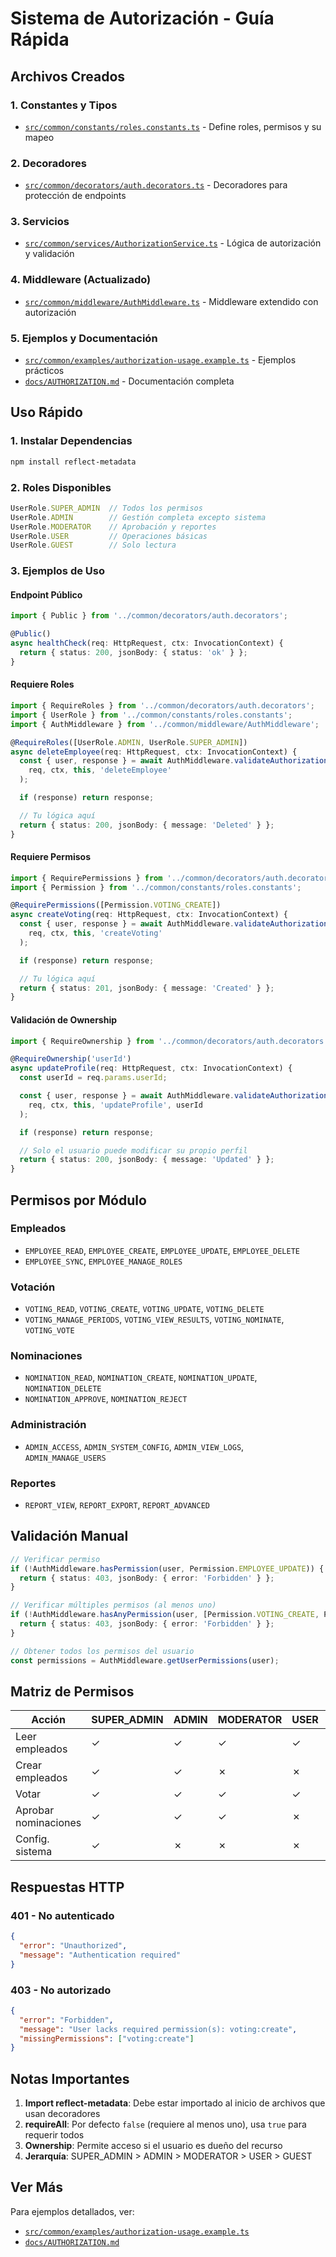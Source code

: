 # Sistema de Autorización - Guía Rápida

## Archivos Creados

### 1. Constantes y Tipos
- [`src/common/constants/roles.constants.ts`](src/common/constants/roles.constants.ts) - Define roles, permisos y su mapeo

### 2. Decoradores
- [`src/common/decorators/auth.decorators.ts`](src/common/decorators/auth.decorators.ts) - Decoradores para protección de endpoints

### 3. Servicios
- [`src/common/services/AuthorizationService.ts`](src/common/services/AuthorizationService.ts) - Lógica de autorización y validación

### 4. Middleware (Actualizado)
- [`src/common/middleware/AuthMiddleware.ts`](src/common/middleware/AuthMiddleware.ts) - Middleware extendido con autorización

### 5. Ejemplos y Documentación
- [`src/common/examples/authorization-usage.example.ts`](src/common/examples/authorization-usage.example.ts) - Ejemplos prácticos
- [`docs/AUTHORIZATION.md`](docs/AUTHORIZATION.md) - Documentación completa

## Uso Rápido

### 1. Instalar Dependencias
```bash
npm install reflect-metadata
```

### 2. Roles Disponibles
```typescript
UserRole.SUPER_ADMIN  // Todos los permisos
UserRole.ADMIN        // Gestión completa excepto sistema
UserRole.MODERATOR    // Aprobación y reportes
UserRole.USER         // Operaciones básicas
UserRole.GUEST        // Solo lectura
```

### 3. Ejemplos de Uso

#### Endpoint Público
```typescript
import { Public } from '../common/decorators/auth.decorators';

@Public()
async healthCheck(req: HttpRequest, ctx: InvocationContext) {
  return { status: 200, jsonBody: { status: 'ok' } };
}
```

#### Requiere Roles
```typescript
import { RequireRoles } from '../common/decorators/auth.decorators';
import { UserRole } from '../common/constants/roles.constants';
import { AuthMiddleware } from '../common/middleware/AuthMiddleware';

@RequireRoles([UserRole.ADMIN, UserRole.SUPER_ADMIN])
async deleteEmployee(req: HttpRequest, ctx: InvocationContext) {
  const { user, response } = await AuthMiddleware.validateAuthorization(
    req, ctx, this, 'deleteEmployee'
  );

  if (response) return response;

  // Tu lógica aquí
  return { status: 200, jsonBody: { message: 'Deleted' } };
}
```

#### Requiere Permisos
```typescript
import { RequirePermissions } from '../common/decorators/auth.decorators';
import { Permission } from '../common/constants/roles.constants';

@RequirePermissions([Permission.VOTING_CREATE])
async createVoting(req: HttpRequest, ctx: InvocationContext) {
  const { user, response } = await AuthMiddleware.validateAuthorization(
    req, ctx, this, 'createVoting'
  );

  if (response) return response;

  // Tu lógica aquí
  return { status: 201, jsonBody: { message: 'Created' } };
}
```

#### Validación de Ownership
```typescript
import { RequireOwnership } from '../common/decorators/auth.decorators';

@RequireOwnership('userId')
async updateProfile(req: HttpRequest, ctx: InvocationContext) {
  const userId = req.params.userId;

  const { user, response } = await AuthMiddleware.validateAuthorization(
    req, ctx, this, 'updateProfile', userId
  );

  if (response) return response;

  // Solo el usuario puede modificar su propio perfil
  return { status: 200, jsonBody: { message: 'Updated' } };
}
```

## Permisos por Módulo

### Empleados
- `EMPLOYEE_READ`, `EMPLOYEE_CREATE`, `EMPLOYEE_UPDATE`, `EMPLOYEE_DELETE`
- `EMPLOYEE_SYNC`, `EMPLOYEE_MANAGE_ROLES`

### Votación
- `VOTING_READ`, `VOTING_CREATE`, `VOTING_UPDATE`, `VOTING_DELETE`
- `VOTING_MANAGE_PERIODS`, `VOTING_VIEW_RESULTS`, `VOTING_NOMINATE`, `VOTING_VOTE`

### Nominaciones
- `NOMINATION_READ`, `NOMINATION_CREATE`, `NOMINATION_UPDATE`, `NOMINATION_DELETE`
- `NOMINATION_APPROVE`, `NOMINATION_REJECT`

### Administración
- `ADMIN_ACCESS`, `ADMIN_SYSTEM_CONFIG`, `ADMIN_VIEW_LOGS`, `ADMIN_MANAGE_USERS`

### Reportes
- `REPORT_VIEW`, `REPORT_EXPORT`, `REPORT_ADVANCED`

## Validación Manual

```typescript
// Verificar permiso
if (!AuthMiddleware.hasPermission(user, Permission.EMPLOYEE_UPDATE)) {
  return { status: 403, jsonBody: { error: 'Forbidden' } };
}

// Verificar múltiples permisos (al menos uno)
if (!AuthMiddleware.hasAnyPermission(user, [Permission.VOTING_CREATE, Permission.VOTING_UPDATE])) {
  return { status: 403, jsonBody: { error: 'Forbidden' } };
}

// Obtener todos los permisos del usuario
const permissions = AuthMiddleware.getUserPermissions(user);
```

## Matriz de Permisos

| Acción | SUPER_ADMIN | ADMIN | MODERATOR | USER | GUEST |
|--------|-------------|-------|-----------|------|-------|
| Leer empleados | ✓ | ✓ | ✓ | ✓ | ✓ |
| Crear empleados | ✓ | ✓ | ✗ | ✗ | ✗ |
| Votar | ✓ | ✓ | ✓ | ✓ | ✗ |
| Aprobar nominaciones | ✓ | ✓ | ✓ | ✗ | ✗ |
| Config. sistema | ✓ | ✗ | ✗ | ✗ | ✗ |

## Respuestas HTTP

### 401 - No autenticado
```json
{
  "error": "Unauthorized",
  "message": "Authentication required"
}
```

### 403 - No autorizado
```json
{
  "error": "Forbidden",
  "message": "User lacks required permission(s): voting:create",
  "missingPermissions": ["voting:create"]
}
```

## Notas Importantes

1. **Import reflect-metadata**: Debe estar importado al inicio de archivos que usan decoradores
2. **requireAll**: Por defecto `false` (requiere al menos uno), usa `true` para requerir todos
3. **Ownership**: Permite acceso si el usuario es dueño del recurso
4. **Jerarquía**: SUPER_ADMIN > ADMIN > MODERATOR > USER > GUEST

## Ver Más

Para ejemplos detallados, ver:
- [`src/common/examples/authorization-usage.example.ts`](src/common/examples/authorization-usage.example.ts)
- [`docs/AUTHORIZATION.md`](docs/AUTHORIZATION.md)
